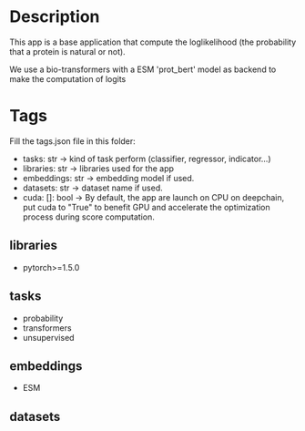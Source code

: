 # Description
This app is a base application that compute the loglikelihood (the probability that a protein is natural or not).

We use a bio-transformers with a ESM 'prot_bert' model as backend to make the computation of logits

# Tags
Fill the tags.json file in this folder:

- tasks: str -> kind of task perform (classifier, regressor, indicator...)
- libraries: str -> libraries used for the app
- embeddings: str -> embedding model if used.
- datasets: str -> dataset name if used.
- cuda: []: bool -> By default, the app are launch on CPU on deepchain, put cuda to "True" to benefit GPU
                    and accelerate the optimization process during score computation.


## libraries
- pytorch>=1.5.0

## tasks
- probability
- transformers
- unsupervised

## embeddings
- ESM

## datasets


